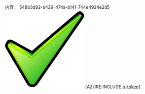 内容︰ 548b3d92-b429-474a-b141-744e4924e2d5![图像](485701c2-1e55-484c-9183-11f538c399a3.png)
[AZURE.INCLUDE [b-token](3ef3cc89-fc3f-43a1-ab85-d3f119bf64bd.md)]

